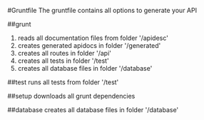 #Gruntfile
The gruntfile contains all options to generate your API

##grunt
1. reads all documentation files from folder '/apidesc'
2. creates generated apidocs in folder '/generated'
3. creates all routes in folder '/api'
4. creates all tests in folder '/test'
5. creates all database files in folder '/database'

##test
runs all tests from folder '/test'

##setup
downloads all grunt dependencies

##database
creates all database files in folder '/database'